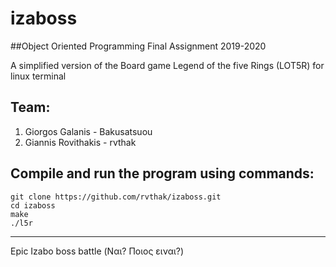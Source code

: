 # izaboss

##Object Oriented Programming Final Assignment 2019-2020

A simplified version of the Board game Legend of the five Rings (LOT5R) for linux terminal

## Team:
1) Giorgos Galanis - Bakusatsuou
2) Giannis Rovithakis - rvthak

## Compile and run the program using commands:

    git clone https://github.com/rvthak/izaboss.git
    cd izaboss
    make
    ./l5r
    
--------------------------------------------------------------------------------------
Epic Izabo boss battle (Ναι? Ποιος ειναι?)
